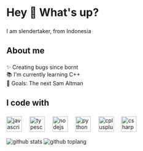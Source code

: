 <h1 align="left">Hey 👋 What's up?</h1>

###

<p align="left">I am slendertaker, from Indonesia</p>

###

<h2 align="left">About me</h2>

###

<p align="left">✨ Creating bugs since bornt<br>📚 I'm currently learning C++ <br>🎯 Goals: The next Sam Altman</p>

###

<h2 align="left">I code with</h2>

###

<div align="left">
  <img src="https://cdn.jsdelivr.net/gh/devicons/devicon/icons/javascript/javascript-original.svg" height="40" alt="javascript logo"  />
  <img width="12" />
  <img src="https://cdn.jsdelivr.net/gh/devicons/devicon/icons/typescript/typescript-original.svg" height="40" alt="typescript logo"  />
  <img width="12" />
  <img src="https://cdn.jsdelivr.net/gh/devicons/devicon/icons/nodejs/nodejs-original.svg" height="40" alt="nodejs logo"  />
  <img width="12" />
  <img src="https://cdn.jsdelivr.net/gh/devicons/devicon/icons/python/python-original.svg" height="40" alt="python logo"  />
  <img width="12" />
  <img src="https://cdn.jsdelivr.net/gh/devicons/devicon/icons/cplusplus/cplusplus-original.svg" height="40" alt="cplusplus logo"  />
  <img width="12" />
  <img src="https://cdn.jsdelivr.net/gh/devicons/devicon/icons/csharp/csharp-original.svg" height="40" alt="csharp logo"  />
</div>

![github stats](https://github-readme-stats.vercel.app/api?username=slendertaker&show_icons=true&theme=radical)
![github toplang](https://github-readme-stats.vercel.app/api/top-langs/?username=slendertaker&layout=compact&theme=nightowl)
